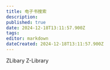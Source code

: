 ```yaml
---
title: 电子书搜索
description: 
published: true
date: 2024-12-18T13:11:57.900Z
tags: 
editor: markdown
dateCreated: 2024-12-18T13:11:57.900Z
---
```


ZLibary Z-Library 